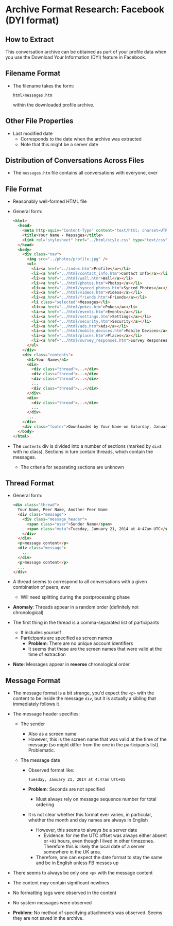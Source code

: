 Archive Format Research: Facebook (DYI format)
==============================================


How to Extract
--------------

This conversation archive can be obtained as part of your profile data when you use the Download Your Information (DYI) feature in Facebook.


Filename Format
---------------

- The filename takes the form:

  `html/messages.htm`

  within the downloaded profile archive.


Other File Properties
---------------------

- Last modified date
  - Corresponds to the date when the archive was extracted
  - Note that this might be a server date


Distribution of Conversations Across Files
------------------------------------------

- The `messages.htm` file contains all conversations with everyone, ever


File Format
-----------

- Reasonably well-formed HTML file
- General form:

  ```html
  <html>
    <head>
      <meta http-equiv="Content-Type" content="text/html; charset=UTF-8" />
      <title>Your Name - Messages</title>
      <link rel="stylesheet" href="../html/style.css" type="text/css" />
    </head>
    <body>
      <div class="nav">
        <img src="../photos/profile.jpg" />
        <ul>
          <li><a href="../index.htm">Profile</a></li>
          <li><a href="../html/contact_info.htm">Contact Info</a></li>
          <li><a href="../html/wall.htm">Wall</a></li>
          <li><a href="../html/photos.htm">Photos</a></li>
          <li><a href="../html/synced_photos.htm">Synced Photos</a></li>
          <li><a href="../html/videos.htm">Videos</a></li>
          <li><a href="../html/friends.htm">Friends</a></li>
          <li class="selected">Messages</li>
          <li><a href="../html/pokes.htm">Pokes</a></li>
          <li><a href="../html/events.htm">Events</a></li>
          <li><a href="../html/settings.htm">Settings</a></li>
          <li><a href="../html/security.htm">Security</a></li>
          <li><a href="../html/ads.htm">Ads</a></li>
          <li><a href="../html/mobile_devices.htm">Mobile Devices</a></li>
          <li><a href="../html/places.htm">Places</a></li>
          <li><a href="../html/survey_responses.htm">Survey Responses</a></li>
        </ul>
      </div>
      <div class="contents">
        <h1>Your Name</h1>
        <div>
          <div class="thread">...</div>
          <div class="thread">...</div>
          <div class="thread">...</div>
          ...
          <div class="thread">...</div>
        </div>
        <div>
          <div class="thread">...</div>
          ...
        </div>
        ...
      </div>
      <div class="footer">Downloaded by Your Name on Saturday, January 23, 2016 at 9:22pm UTC</div>
    </body>
  </html>
  ```

- The `contents` div is divided into a number of sections (marked by `div`s with no class). Sections in turn contain threads, which contain the messages.
  - The criteria for separating sections are unknown


Thread Format
-------------

- General form:

  ```html
  <div class="thread">
    Your Name, Peer Name, Another Peer Name
    <div class="message">
      <div class="message_header">
        <span class="user">Sender Name</span>
        <span class="meta">Tuesday, January 21, 2014 at 4:47am UTC</span>
      </div>
    </div>
    <p>message content</p>
    <div class="message">
      ...
    </div>
    <p>message content</p>
    ...
  </div>
  ```

- A thread seems to correspond to all conversations with a given combination of peers, ever
  - Will need splitting during the postprocessing phase

- **Anomaly**: Threads appear in a random order (definitely not chronological)

- The first thing in the thread is a comma-separated list of participants
  - It includes yourself
  - Participants are specified as screen names
    - **Problem**: There are no unique account identifiers
    - It seems that these are the screen names that were valid at the time of extraction

- **Note**: Messages appear in **reverse** chronological order


Message Format
--------------

- The message format is a bit strange, you'd expect the `<p>` with the content to be inside the message `div`, but it is actually a sibling that immediately follows it

- The message header specifies:
  
  - The sender
    - Also as a screen name
    - However, this is the screen name that was valid at the time of the message (so might differ from the one in the participants list). Problematic.
  
  - The message date
    - Observed format like:
    
      `Tuesday, January 21, 2014 at 4:47am UTC+01`

    - **Problem**: Seconds are not specified
      - Must always rely on message sequence number for total ordering
    
    - It is not clear whether this format ever varies, in particular, whether the month and day names are always in English
      - However, this seems to always be a server date
        - Evidence: for me the UTC offset was always either absent or `+01` hours, even though I lived in other timezones. Therefore this is likely the local date of a server somewhere in the UK area.
      - Therefore, one can expect the date format to stay the same and be in English unless FB messes up

- There seems to always be only one `<p>` with the message content
- The content may contain significant newlines
- No formatting tags were observed in the content
- No system messages were observed
- **Problem**: No method of specifying attachments was observed. Seems they are not saved in the archive.

